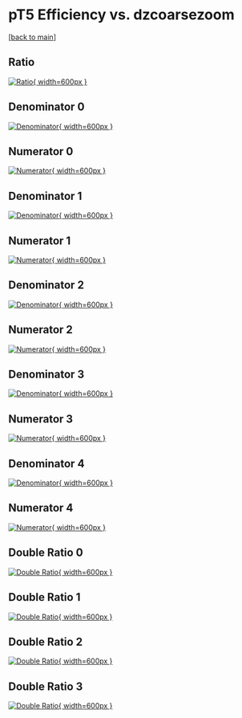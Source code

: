 # pT5 Efficiency vs. dzcoarsezoom

[[back to main](./)]



## Ratio

[![Ratio](../mtv/var/pT5_xtr_11_-1_eff_dzcoarsezoom.png){ width=600px }](../mtv/var/pT5_xtr_11_-1_eff_dzcoarsezoom.pdf)

## Denominator 0

[![Denominator](../mtv/den/pT5_xtr_11_-1_eff_dzcoarsezoom_den0.png){ width=600px }](../mtv/den/pT5_xtr_11_-1_eff_dzcoarsezoom_den0.pdf)

## Numerator 0

[![Numerator](../mtv/num/pT5_xtr_11_-1_eff_dzcoarsezoom_num0.png){ width=600px }](../mtv/num/pT5_xtr_11_-1_eff_dzcoarsezoom_num0.pdf)

## Denominator 1

[![Denominator](../mtv/den/pT5_xtr_11_-1_eff_dzcoarsezoom_den1.png){ width=600px }](../mtv/den/pT5_xtr_11_-1_eff_dzcoarsezoom_den1.pdf)

## Numerator 1

[![Numerator](../mtv/num/pT5_xtr_11_-1_eff_dzcoarsezoom_num1.png){ width=600px }](../mtv/num/pT5_xtr_11_-1_eff_dzcoarsezoom_num1.pdf)

## Denominator 2

[![Denominator](../mtv/den/pT5_xtr_11_-1_eff_dzcoarsezoom_den2.png){ width=600px }](../mtv/den/pT5_xtr_11_-1_eff_dzcoarsezoom_den2.pdf)

## Numerator 2

[![Numerator](../mtv/num/pT5_xtr_11_-1_eff_dzcoarsezoom_num2.png){ width=600px }](../mtv/num/pT5_xtr_11_-1_eff_dzcoarsezoom_num2.pdf)

## Denominator 3

[![Denominator](../mtv/den/pT5_xtr_11_-1_eff_dzcoarsezoom_den3.png){ width=600px }](../mtv/den/pT5_xtr_11_-1_eff_dzcoarsezoom_den3.pdf)

## Numerator 3

[![Numerator](../mtv/num/pT5_xtr_11_-1_eff_dzcoarsezoom_num3.png){ width=600px }](../mtv/num/pT5_xtr_11_-1_eff_dzcoarsezoom_num3.pdf)

## Denominator 4

[![Denominator](../mtv/den/pT5_xtr_11_-1_eff_dzcoarsezoom_den4.png){ width=600px }](../mtv/den/pT5_xtr_11_-1_eff_dzcoarsezoom_den4.pdf)

## Numerator 4

[![Numerator](../mtv/num/pT5_xtr_11_-1_eff_dzcoarsezoom_num4.png){ width=600px }](../mtv/num/pT5_xtr_11_-1_eff_dzcoarsezoom_num4.pdf)

## Double Ratio 0

[![Double Ratio](../mtv/ratio/pT5_xtr_11_-1_eff_dzcoarsezoom_ratio0.png){ width=600px }](../mtv/ratio/pT5_xtr_11_-1_eff_dzcoarsezoom_ratio0.pdf)

## Double Ratio 1

[![Double Ratio](../mtv/ratio/pT5_xtr_11_-1_eff_dzcoarsezoom_ratio1.png){ width=600px }](../mtv/ratio/pT5_xtr_11_-1_eff_dzcoarsezoom_ratio1.pdf)

## Double Ratio 2

[![Double Ratio](../mtv/ratio/pT5_xtr_11_-1_eff_dzcoarsezoom_ratio2.png){ width=600px }](../mtv/ratio/pT5_xtr_11_-1_eff_dzcoarsezoom_ratio2.pdf)

## Double Ratio 3

[![Double Ratio](../mtv/ratio/pT5_xtr_11_-1_eff_dzcoarsezoom_ratio3.png){ width=600px }](../mtv/ratio/pT5_xtr_11_-1_eff_dzcoarsezoom_ratio3.pdf)

